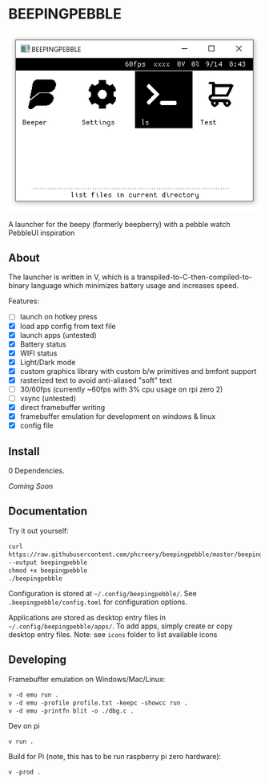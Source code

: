 # BEEPINGPEBBLE

![Screenshot](doc/image-2.png)

A launcher for the beepy (formerly beepberry) with a pebble watch PebbleUI inspiration

## About

The launcher is written in V, which is a transpiled-to-C-then-compiled-to-binary language which minimizes battery usage and increases speed.

Features:

- [ ] launch on hotkey press
- [x] load app config from text file
- [x] launch apps (untested)
- [x] Battery status
- [x] WIFI status
- [x] Light/Dark mode
- [x] custom graphics library with custom b/w primitives and bmfont support
- [x] rasterized text to avoid anti-aliased "soft" text
- [ ] 30/60fps (currently ~60fps with 3% cpu usage on rpi zero 2)
- [ ] vsync (untested)
- [x] direct framebuffer writing
- [x] framebuffer emulation for development on windows & linux
- [x] config file

## Install

0 Dependencies.

_Coming Soon_

## Documentation

Try it out yourself:

```
curl https://raw.githubusercontent.com/phcreery/beepingpebble/master/beepingpebble --output beepingpebble
chmod +x beepingpebble
./beepingpebble
```

Configuration is stored at `~/.config/beepingpebble/`. See `.beepingpebble/config.toml` for configuration options.

Applications are stored as desktop entry files in `~/.config/beepingpebble/apps/`. To add apps, simply create or copy desktop entry files. Note: see `icons` folder to list available icons

## Developing

Framebuffer emulation on Windows/Mac/Linux:

```
v -d emu run .
v -d emu -profile profile.txt -keepc -showcc run .
v -d emu -printfn blit -o ./dbg.c .
```

Dev on pi

```
v run .
```

Build for Pi (note, this has to be run raspberry pi zero hardware):

```
v -prod .
```
